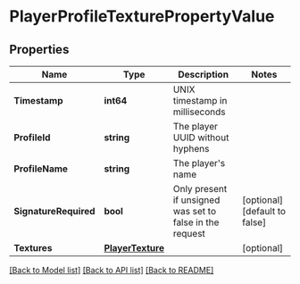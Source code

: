# PlayerProfileTexturePropertyValue

## Properties
Name | Type | Description | Notes
------------ | ------------- | ------------- | -------------
**Timestamp** | **int64** | UNIX timestamp in milliseconds | 
**ProfileId** | **string** | The player UUID without hyphens | 
**ProfileName** | **string** | The player&#39;s name | 
**SignatureRequired** | **bool** | Only present if unsigned was set to false in the request | [optional] [default to false]
**Textures** | [**PlayerTexture**](PlayerTexture.md) |  | [optional] 

[[Back to Model list]](../README.md#documentation-for-models) [[Back to API list]](../README.md#documentation-for-api-endpoints) [[Back to README]](../README.md)


